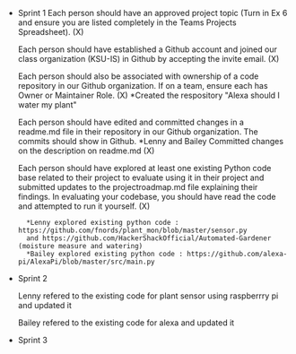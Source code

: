 * Sprint 1
    Each person should have an approved project topic (Turn in Ex 6 and ensure you are listed completely in the Teams Projects     Spreadsheet). (X)
    
    Each person should have established a Github account and joined our class organization (KSU-IS) in Github by accepting the     invite email. (X)
    
    Each person should also be associated with ownership of a code repository in our Github organization. If on a team, ensure     each has Owner or Maintainer Role. (X)
        *Created the respository "Alexa should I water my plant"  
      
    Each person should have edited and committed changes in a readme.md file in their repository in our Github organization.       The commits should show in Github. 
        *Lenny and Bailey Committed changes on the description on readme.md (X)
    
    Each person should have explored at least one existing Python code base related to their project to evaluate using it in       their project and submitted updates to the projectroadmap.md file explaining their findings. In evaluating your codebase,     you should have read the code and attempted to run it yourself. (X)

        *Lenny explored existing python code : https://github.com/fnords/plant_mon/blob/master/sensor.py
        and https://github.com/HackerShackOfficial/Automated-Gardener (moisture measure and watering)
        *Bailey explored existing python code : https://github.com/alexa-pi/AlexaPi/blob/master/src/main.py

* Sprint 2 
    
    Lenny refered to the existing code for plant sensor using raspberrry pi and updated it 
 
    Bailey refered to the existing code for alexa and updated it 
    
* Sprint 3
